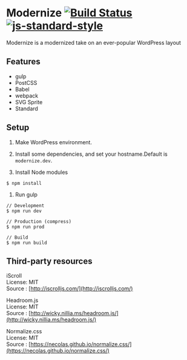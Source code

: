 # Modernize [![Build Status](https://travis-ci.org/mismith0227/wp-theme-modernize.svg?branch=master)](https://travis-ci.org/mismith0227/wp-theme-modernize) [![js-standard-style](https://raw.githubusercontent.com/feross/standard/master/badge.png)](https://github.com/feross/standard)

Modernize is a modernized take on an ever-popular WordPress layout

## Features

* gulp
* PostCSS
* Babel
* webpack
* SVG Sprite
* Standard

## Setup

1. Make WordPress environment.

1. Install some dependencies, and set your hostname.Default is ` modernize.dev `.

1. Install Node modules

```shell
$ npm install
```

1. Run gulp

```shell
// Development
$ npm run dev

// Production (compress)
$ npm run prod

// Build
$ npm run build
```

## Third-party resources

iScroll  
License: MIT  
Source : [http://iscrolljs.com/](http://iscrolljs.com/)

Headroom.js  
License: MIT  
Source : [http://wicky.nillia.ms/headroom.js/](http://wicky.nillia.ms/headroom.js/)

Normalize.css  
License: MIT  
Source : [https://necolas.github.io/normalize.css/](https://necolas.github.io/normalize.css/)
